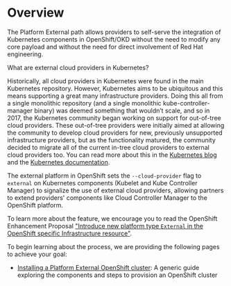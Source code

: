 # Overview

The Platform External path allows providers to self-serve the integration of
Kubernetes components in OpenShift/OKD without the need to modify any core payload
and without the need for direct involvement of Red Hat engineering.

What are external cloud providers in Kubernetes?

Historically, all cloud providers in Kubernetes were found in the main Kubernetes repository.
However, Kubernetes aims to be ubiquitous and this means supporting a great many infrastructure
providers. Doing this all from a single monolithic repository (and a single monolithic kube-controller-manager
binary) was deemed something that wouldn’t scale, and so in 2017, the Kubernetes community began working
on support for out-of-tree cloud providers. These out-of-tree providers were initially aimed at
allowing the community to develop cloud providers for new, previously unsupported infrastructure providers,
but as the functionality matured, the community decided to migrate all of the current in-tree cloud providers
to external cloud providers too. You can read more about this in the
[Kubernetes blog](https://kubernetes.io/blog/2019/04/17/the-future-of-cloud-providers-in-kubernetes/)
and the [Kubernetes documentation](https://kubernetes.io/docs/concepts/architecture/cloud-controller/).

The external platform in OpenShift sets the `--cloud-provider` flag to `external` on Kubernetes components
(Kubelet and Kube Controller Manager) to signalize the use of external cloud providers,
allowing partners to extend providers' components like Cloud Controller Manager to the OpenShift platform.

To learn more about the feature, we encourage you to read the OpenShift Enhancement Proposal
["Introduce new platform type `External` in the OpenShift specific Infrastructure resource"](https://github.com/openshift/enhancements/blob/master/enhancements/cloud-integration/infrastructure-external-platform-type.md).

To begin learning about the process, we are providing the following pages to achieve your goal:

- [Installing a Platform External OpenShift cluster](./installing.md): A generic
  guide exploring the components and steps to provision an OpenShift cluster